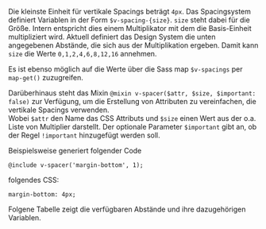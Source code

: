 Die kleinste Einheit für vertikale Spacings beträgt `4px`. Das Spacingsystem definiert Variablen in der Form `$v-spacing-{size}`. `size` steht dabei für die Größe. Intern entspricht dies einem Multiplikator mit dem die Basis-Einheit multipliziert wird. Aktuell definiert das Design System die unten angegebenen Abstände, die sich aus der Multiplikation ergeben. Damit kann `size` die Werte `0,1,2,4,6,8,12,16` annehmen. 

Es ist ebenso möglich auf die Werte über die Sass map `$v-spacings` per `map-get()` zuzugreifen.

Darüberhinaus steht das Mixin ``@mixin v-spacer($attr, $size, $important: false)`` zur Verfügung, um die Erstellung von Attributen zu vereinfachen, die vertikale Spacings verwenden.  
Wobei `$attr` den Name das CSS Attributs und `$size` einen Wert aus der o.a. Liste von Multiplier darstellt. Der optionale Parameter `$important` gibt an, ob der Regel `!important` hinzugefügt werden soll.

Beispielsweise generiert folgender Code

```
@include v-spacer('margin-bottom', 1);
```

folgendes CSS:

```
margin-bottom: 4px;
```

Folgene Tabelle zeigt die verfügbaren Abstände und ihre dazugehörigen Variablen.